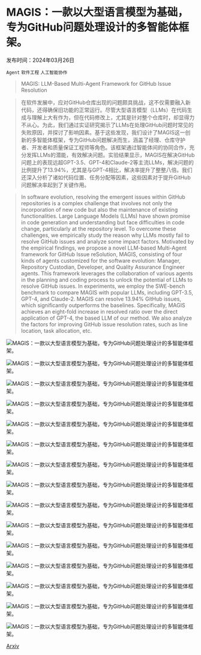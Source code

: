 # MAGIS：一款以大型语言模型为基础，专为GitHub问题处理设计的多智能体框架。

发布时间：2024年03月26日

`Agent` `软件工程` `人工智能协作`

> MAGIS: LLM-Based Multi-Agent Framework for GitHub Issue Resolution

> 在软件发展中，应对GitHub仓库出现的问题颇具挑战，这不仅需要融入新代码，还得确保旧功能的正常运行。尽管大型语言模型（LLMs）在代码生成与理解上大有作为，但在代码修改上，尤其是针对整个仓库时，却显得力不从心。为此，我们通过实证研究揭示了LLMs在处理GitHub问题时常见的失败原因，并探讨了影响因素。基于这些发现，我们设计了MAGIS这一创新的多智能体框架，专为GitHub问题解决而生，涵盖了经理、仓库守护者、开发者和质量保证工程师等角色。该框架通过智能体间的协同合作，充分发挥LLMs的潜能，有效解决问题。实验结果显示，MAGIS在解决GitHub问题上的表现远超GPT-3.5、GPT-4和Claude-2等主流LLMs，解决问题的比例提升了13.94%，尤其是与GPT-4相比，解决率提升了整整八倍。我们还深入分析了诸如代码位置、任务分配等因素，这些因素对于提升GitHub问题解决率起到了关键作用。

> In software evolution, resolving the emergent issues within GitHub repositories is a complex challenge that involves not only the incorporation of new code but also the maintenance of existing functionalities. Large Language Models (LLMs) have shown promise in code generation and understanding but face difficulties in code change, particularly at the repository level. To overcome these challenges, we empirically study the reason why LLMs mostly fail to resolve GitHub issues and analyze some impact factors. Motivated by the empirical findings, we propose a novel LLM-based Multi-Agent framework for GitHub Issue reSolution, MAGIS, consisting of four kinds of agents customized for the software evolution: Manager, Repository Custodian, Developer, and Quality Assurance Engineer agents. This framework leverages the collaboration of various agents in the planning and coding process to unlock the potential of LLMs to resolve GitHub issues. In experiments, we employ the SWE-bench benchmark to compare MAGIS with popular LLMs, including GPT-3.5, GPT-4, and Claude-2. MAGIS can resolve 13.94% GitHub issues, which significantly outperforms the baselines. Specifically, MAGIS achieves an eight-fold increase in resolved ratio over the direct application of GPT-4, the based LLM of our method. We also analyze the factors for improving GitHub issue resolution rates, such as line location, task allocation, etc.

![MAGIS：一款以大型语言模型为基础，专为GitHub问题处理设计的多智能体框架。](../../../paper_images/2403.17927/x1.png)

![MAGIS：一款以大型语言模型为基础，专为GitHub问题处理设计的多智能体框架。](../../../paper_images/2403.17927/x2.png)

![MAGIS：一款以大型语言模型为基础，专为GitHub问题处理设计的多智能体框架。](../../../paper_images/2403.17927/x3.png)

![MAGIS：一款以大型语言模型为基础，专为GitHub问题处理设计的多智能体框架。](../../../paper_images/2403.17927/x4.png)

![MAGIS：一款以大型语言模型为基础，专为GitHub问题处理设计的多智能体框架。](../../../paper_images/2403.17927/x5.png)

![MAGIS：一款以大型语言模型为基础，专为GitHub问题处理设计的多智能体框架。](../../../paper_images/2403.17927/)

![MAGIS：一款以大型语言模型为基础，专为GitHub问题处理设计的多智能体框架。](../../../paper_images/2403.17927/x7.png)

![MAGIS：一款以大型语言模型为基础，专为GitHub问题处理设计的多智能体框架。](../../../paper_images/2403.17927/x8.png)

![MAGIS：一款以大型语言模型为基础，专为GitHub问题处理设计的多智能体框架。](../../../paper_images/2403.17927/x10.png)

![MAGIS：一款以大型语言模型为基础，专为GitHub问题处理设计的多智能体框架。](../../../paper_images/2403.17927/x11.png)

![MAGIS：一款以大型语言模型为基础，专为GitHub问题处理设计的多智能体框架。](../../../paper_images/2403.17927/x12.png)

![MAGIS：一款以大型语言模型为基础，专为GitHub问题处理设计的多智能体框架。](../../../paper_images/2403.17927/x13.png)

![MAGIS：一款以大型语言模型为基础，专为GitHub问题处理设计的多智能体框架。](../../../paper_images/2403.17927/x14.png)

![MAGIS：一款以大型语言模型为基础，专为GitHub问题处理设计的多智能体框架。](../../../paper_images/2403.17927/x15.png)

![MAGIS：一款以大型语言模型为基础，专为GitHub问题处理设计的多智能体框架。](../../../paper_images/2403.17927/x16.png)

[Arxiv](https://arxiv.org/abs/2403.17927)